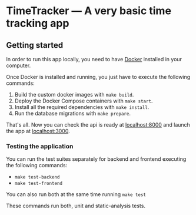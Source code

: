 # TimeTracker — A very basic time tracking app

## Getting started

In order to run this app locally, you need to have [Docker](https://www.docker.com/) installed in your computer.

Once Docker is installed and running, you just have to execute the following commands:

1. Build the custom docker images with `make build`.
2. Deploy the Docker Compose containers with `make start`.
3. Install all the required dependencies with `make install`.
4. Run the database migrations with `make prepare`.

That's all. Now you can check the api is ready at [localhost:8000](http://localhost:8000)
and launch the app at [localhost:3000](http://localhost:3000).

### Testing the application

You can run the test suites separately for backend and frontend executing the following commands:

- `make test-backend`
- `make test-frontend`

You can also run both at the same time running `make test`

These commands run both, unit and static-analysis tests.
